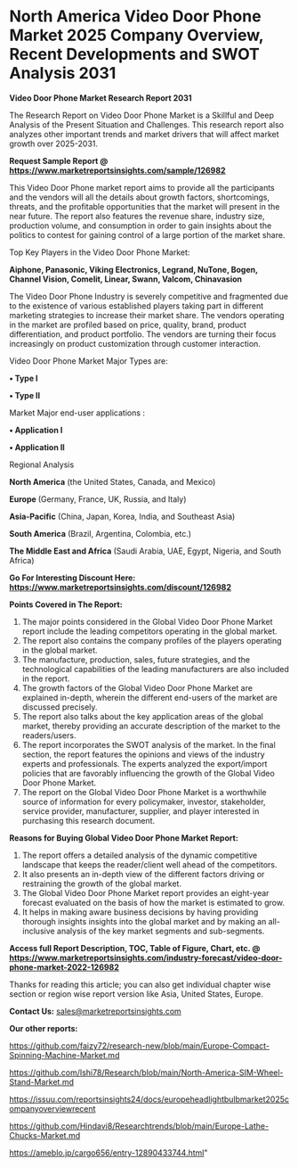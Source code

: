 # North America Video Door Phone Market 2025 Company Overview, Recent Developments and SWOT Analysis 2031

<strong>Video Door Phone Market Research Report 2031</strong>

The Research Report on Video Door Phone Market is a Skillful and Deep Analysis of the Present Situation and Challenges. This research report also analyzes other important trends and market drivers that will affect market growth over 2025-2031.

<strong>Request Sample Report @ <a href=https://www.marketreportsinsights.com/sample/126982>https://www.marketreportsinsights.com/sample/126982</a></strong>

This Video Door Phone market report aims to provide all the participants and the vendors will all the details about growth factors, shortcomings, threats, and the profitable opportunities that the market will present in the near future. The report also features the revenue share, industry size, production volume, and consumption in order to gain insights about the politics to contest for gaining control of a large portion of the market share.

Top Key Players in the Video Door Phone Market:

<strong>Aiphone, Panasonic, Viking Electronics, Legrand, NuTone, Bogen, Channel Vision, Comelit, Linear, Swann, Valcom, Chinavasion</strong>

The Video Door Phone Industry is severely competitive and fragmented due to the existence of various established players taking part in different marketing strategies to increase their market share. The vendors operating in the market are profiled based on price, quality, brand, product differentiation, and product portfolio. The vendors are turning their focus increasingly on product customization through customer interaction.

Video Door Phone Market Major Types are:

<strong>• Type I

• Type II</strong>

Market Major end-user applications :

<strong>• Application I

• Application II</strong>

Regional Analysis

</u><strong><b>North America</b></strong> (the United States, Canada, and Mexico)

<strong><b>Europe </b></strong>(Germany, France, UK, Russia, and Italy)

<strong><b>Asia-Pacific</b></strong> (China, Japan, Korea, India, and Southeast Asia)

<strong><b>South America</b></strong> (Brazil, Argentina, Colombia, etc.)

<strong><b>The Middle East and Africa</b></strong> (Saudi Arabia, UAE, Egypt, Nigeria, and South Africa)

<strong>Go For Interesting Discount Here: <a href=https://www.marketreportsinsights.com/discount/126982>https://www.marketreportsinsights.com/discount/126982</a></strong>

<strong>Points Covered in The Report:</strong>
<ol>
  <li>The major points considered in the Global Video Door Phone Market report include the leading competitors operating in the global market.</li>
  <li>The report also contains the company profiles of the players operating in the global market.</li>
  <li>The manufacture, production, sales, future strategies, and the technological capabilities of the leading manufacturers are also included in the report.</li>
  <li>The growth factors of the Global Video Door Phone Market are explained in-depth, wherein the different end-users of the market are discussed precisely.</li>
  <li>The report also talks about the key application areas of the global market, thereby providing an accurate description of the market to the readers/users.</li>
  <li>The report incorporates the SWOT analysis of the market. In the final section, the report features the opinions and views of the industry experts and professionals. The experts analyzed the export/import policies that are favorably influencing the growth of the Global Video Door Phone Market.</li>
  <li>The report on the Global Video Door Phone Market is a worthwhile source of information for every policymaker, investor, stakeholder, service provider, manufacturer, supplier, and player interested in purchasing this research document.</li>
</ol>
<strong>Reasons for Buying Global Video Door Phone Market Report:</strong>

<ol>
  <li>The report offers a detailed analysis of the dynamic competitive landscape that keeps the reader/client well ahead of the competitors.</li>
  <li>It also presents an in-depth view of the different factors driving or restraining the growth of the global market.</li>
  <li>The Global Video Door Phone Market report provides an eight-year forecast evaluated on the basis of how the market is estimated to grow.</li>
  <li>It helps in making aware business decisions by having providing thorough insights insights into the global market and by making an all-inclusive analysis of the key market segments and sub-segments.</li>
</ol>
<strong>Access full Report Description, TOC, Table of Figure, Chart, etc. @ <a href=https://www.marketreportsinsights.com/industry-forecast/video-door-phone-market-2022-126982>https://www.marketreportsinsights.com/industry-forecast/video-door-phone-market-2022-126982</a></strong>


Thanks for reading this article; you can also get individual chapter wise section or region wise report version like Asia, United States, Europe.

<strong>Contact Us:</strong>
sales@marketreportsinsights.com

<strong>Our other reports:</strong>

<a href=https://github.com/faizy72/research-new/blob/main/Europe-Compact-Spinning-Machine-Market.md>https://github.com/faizy72/research-new/blob/main/Europe-Compact-Spinning-Machine-Market.md</a>

<a href=https://github.com/Ishi78/Research/blob/main/North-America-SIM-Wheel-Stand-Market.md>https://github.com/Ishi78/Research/blob/main/North-America-SIM-Wheel-Stand-Market.md</a>

<a href=https://issuu.com/reportsinsights24/docs/europeheadlightbulbmarket2025companyoverviewrecent>https://issuu.com/reportsinsights24/docs/europeheadlightbulbmarket2025companyoverviewrecent</a>

<a href=https://github.com/Hindavi8/Researchtrends/blob/main/Europe-Lathe-Chucks-Market.md>https://github.com/Hindavi8/Researchtrends/blob/main/Europe-Lathe-Chucks-Market.md</a>

<a href=https://ameblo.jp/cargo656/entry-12890433744.html>https://ameblo.jp/cargo656/entry-12890433744.html</a>"

